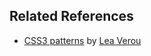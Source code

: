 ##  Related References

* [CSS3 patterns](http://lea.verou.me/css3patterns/) by [Lea Verou](http://lea.verou.me/)